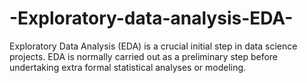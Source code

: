 # -Exploratory-data-analysis-EDA-
Exploratory Data Analysis (EDA) is a crucial initial step in data science projects. EDA is normally carried out as a preliminary step before undertaking extra formal statistical analyses or modeling.
